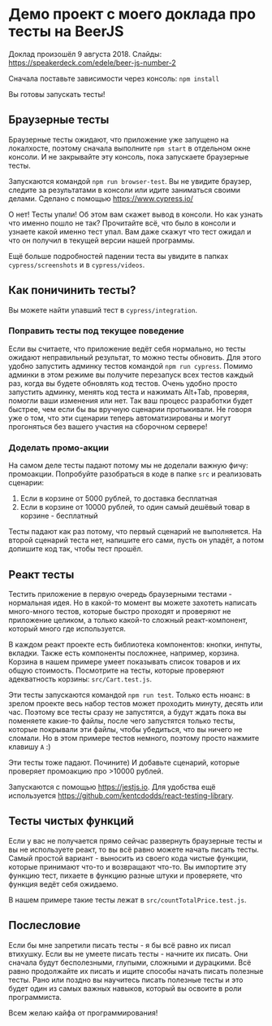 # Демо проект с моего доклада про тесты на BeerJS

Доклад произошёл 9 августа 2018. Слайды: https://speakerdeck.com/edele/beer-js-number-2

Сначала поставьте зависимости через консоль: `npm install`

Вы готовы запускать тесты!

## Браузерные тесты

Браузерные тесты ожидают, что приложение уже запущено на локалхосте, поэтому сначала выполните `npm start` в отдельном окне консоли. И не закрывайте эту консоль, пока запускаете браузерные тесты.

Запускаются командой `npm run browser-test`. Вы не увидите браузер, следите за результатами в консоли или идите заниматься своими делами. Сделано с помощью https://www.cypress.io/

О нет! Тесты упали! Об этом вам скажет вывод в консоли. Но как узнать что именно пошло не так? Прочитайте всё, что было в консоли и узнаете какой именно тест упал. Вам даже скажут что тест ожидал и что он получил в текущей версии нашей программы.

Ещё больше подробностей падении теста вы увидите в папках `cypress/screenshots` и в `cypress/videos`.

## Как поничинить тесты?

Вы можете найти упавший тест в `cypress/integration`.

### Поправить тесты под текущее поведение

Если вы считаете, что приложение ведёт себя нормально, но тесты ожидают неправильный результат, то можно тесты обновить. Для этого удобно запустить админку тестов командой `npm run cypress`. Помимо админки в этом режиме вы получите перезапуск всех тестов каждый раз, когда вы будете обновлять код тестов. Очень удобно просто запустить админку, менять код теста и нажимать Alt+Tab, проверяя, помогли ваши изменения или нет. Так ваш процесс разработки будет быстрее, чем если бы вы вручную сценарии протыкивали. Не говоря уже о том, что эти сценарии теперь автоматизированы и могут прогоняться без вашего участия на сборочном сервере!

### Доделать промо-акции

На самом деле тесты падают потому мы не доделали важную фичу: промоакции. Попробуйте разобраться в коде в папке `src` и реализовать сценарии:

1. Если в корзине от 5000 рублей, то доставка бесплатная
2. Если в корзине от 10000 рублей, то один самый дешёвый товар в корзине - бесплатный

Тесты падают как раз потому, что первый сценарий не выполняется. На второй сценарий теста нет, напишите его сами, пусть он упадёт, а потом допишите код так, чтобы тест прошёл.

## Реакт тесты

Тестить приложение в первую очередь браузерными тестами - нормальная идея. Но в какой-то момент вы можете захотеть написать много-много тестов, которые быстро проходят и проверяют не приложение целиком, а только какой-то сложный реакт-компонент, который много где используется.

В каждом реакт проекте есть библиотека компонентов: кнопки, инпуты, вкладки. Также есть компоненты посложнее, например, корзина. Корзина в нашем примере умеет показывать список товаров и их общую стоимость. Посмотрите на тесты, которые проверяют адекватность корзины: `src/Cart.test.js`.

Эти тесты запускаются командой `npm run test`. Только есть нюанс: в зрелом проекте весь набор тестов может проходить минуту, десять или час. Поэтому все тесты сразу не запустятся, а будут ждать пока вы поменяете какие-то файлы, после чего запустятся только тесты, которые покрывали эти файлы, чтобы убедиться, что вы ничего не сломали. Но в этом примере тестов немного, поэтому просто нажмите клавишу `A` :)

Эти тесты тоже падают. Почините) И добавьте сценарий, которые проверяет промоакцию про >10000 рублей.

Запускаются с помощью https://jestjs.io. Для удобства ещё используется https://github.com/kentcdodds/react-testing-library.

## Тесты чистых функций

Если у вас не получается прямо сейчас развернуть браузерные тесты и вы не используете реакт, то вы всё равно можете начать писать тесты. Самый простой вариант - выносить из своего кода чистые функции, которые принимают что-то и возвращают что-то. Вы импортите эту функцию тест, пихаете в функцию разные штуки и проверяете, что функция ведёт себя ожидаемо.

В нашем примере такие тесты лежат в `src/countTotalPrice.test.js`.

## Послесловие

Если бы мне запретили писать тесты - я бы всё равно их писал втихушку. Если вы не умеете писать тесты - начните их писать. Они сначала будут бесполезными, глупыми, сложными и дурацкими. Всё равно продолжайте их писать и ищите способы начать писать полезные тесты. Рано или поздно вы научитесь писать полезные тесты и это будет один из самых важных навыков, который вы освоите в роли программиста.

Всем желаю кайфа от программирования!
